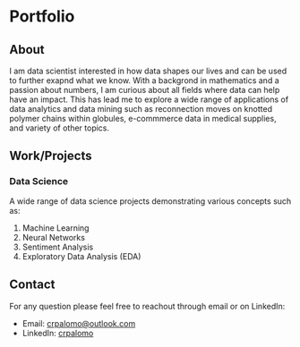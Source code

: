 # Portfolio
## About
I am data scientist interested in how data shapes our lives and can be used to further exapnd what we know. With a backgrond in mathematics and a passion about numbers, I am curious about all fields where data can help have an impact. This has lead me to explore a wide range of applications of data analytics and data mining such as reconnection moves on knotted polymer chains within globules, e-commmerce data in medical supplies, and variety of other topics.

## Work/Projects
### Data Science

A wide range of data science projects demonstrating various concepts such as:

1. Machine Learning
2. Neural Networks
3. Sentiment Analysis
4. Exploratory Data Analysis (EDA)

## Contact
For any question please feel free to reachout through email or on LinkedIn:
- Email: crpalomo@outlook.com
- LinkedIn: [crpalomo](https://www.linkedin.com/in/crpalomo/)
